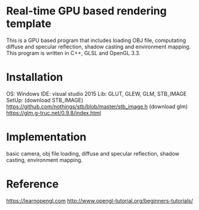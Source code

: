 # Real-time GPU based rendering template

This is a GPU based program that includes loading OBJ file, computating diffuse and specular reflection, shadow casting and environment mapping. This program is written in C++, GLSL and OpenGL 3.3.

# Installation

OS: Windows
IDE: visual studio 2015
Lib: GLUT, GLEW, GLM, STB_IMAGE
SetUp: 
(download STB_IMAGE)
https://github.com/nothings/stb/blob/master/stb_image.h
(download glm)
https://glm.g-truc.net/0.9.8/index.html

# Implementation

basic camera, obj file loading, diffuse and specular reflection, shadow casting, environment mapping.

# Reference

https://learnopengl.com
http://www.opengl-tutorial.org/beginners-tutorials/

